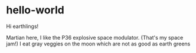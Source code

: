 # hello-world

Hi earthlings!

Martian here, I like the P36 explosive space modulator. (That's my space jam!)
I eat gray veggies on the moon which are not as good as earth greens
